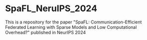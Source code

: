 # SpaFL_NeruIPS_2024
This is a repository for the paper "SpaFL: Communication-Efficient Federated Learning with Sparse Models and Low Computational Overhead?" published in NeurIPS 2024
